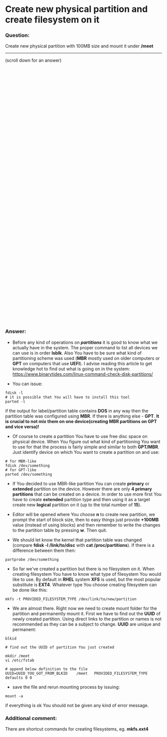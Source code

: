 # Create new physical partition and create filesystem on it

### Question:
Create new physical partition with 100MB size and mount it under **/meet**

***
(scroll down for an answer)

<br/><br/><br/><br/><br/><br/><br/><br/><br/><br/><br/><br/><br/><br/><br/><br/><br/><br/><br/><br/><br/><br/><br/><br/>
<br/><br/><br/><br/><br/><br/><br/><br/><br/><br/><br/><br/><br/><br/><br/><br/><br/><br/><br/><br/><br/><br/><br/><br/>

### Answer:

* Before any kind of operations on ***partitions*** it is good to know what we actually have in the system. The proper command to list all
devices we can use is in order **lsblk**. Also You have to be sure what kind of partitioning scheme was used (**MBR** mostly used on
older computers or **GPT** on computers that use **UEFI**). I advise reading this article to get knowledge hot to find out what
is going on in the system: https://www.binarytides.com/linux-command-check-disk-partitions/

* You can issue:

```
fdisk -l
# it is possible that You will have to install this tool
parted -l   
```

if the output for label/partition table contains **DOS** in any way then the partition table was configured using **MBR**. 
If there is anything else - **GPT**. **It is crucial to not mix them on one device(creating MBR partitions on GPT and vice versa)!**

* Of course to create a partition You have to use free disc space on physical device. When You figure out what kind of partitioning
 You want to use for that the process is fairly simple and similar to both **GPT/MBR**.
Just identify device on which You want to create a partition on and use:

```
# for MBR-like
fdisk /dev/something
# for GPT-like  
parted /dev/something
```

* If You decided to use MBR-like partition You can create **primary** or **extended** partition on the device. However there are only
**4 primary partitions** that can be created on a device. In order to use more first You have to create **extended** partition type and then
using it as a target create new **logical** partition on it (up to the total number of **15**).

* Editor will be opened where You choose **n** to create new partition, we prompt the start of block size, then to easy things
just provide **+100MB** value (instead of using blocks) and then remember to write the changes to the partition table by pressing
**w**. Then quit.

* We should let know the kernel that partition table was changed (compare **fdisk -l /link/to/disc** with **cat /proc/partitions**).
If there is a difference between them then:

```
partprobe /dev/something
```

* So far we've created a partition but there is no filesystem on it. When creating filesystem You have to know what type of filesystem
You would like to use. By default in **RHEL** system  **XFS** is used, but the most popular substitute is **EXT4**. Whatever type
You choose creating filesystem can be done like this:

```
mkfs -t PROVIDED_FILESYSTEM_TYPE /dev/link/to/new/partition
```

* We are almost there. Right now we need to create mount folder for the partition and permanently mount it. First we have to
find out the **UUID** of newly created partition. Using direct links to the partition or names is not recommended as they can be a 
subject to change. **UUID** are unique and permanent:

```
blkid

# find out the UUID of partition You just created

mkdir /meet
vi /etc/fstab

# append below definition to the file
UUID=UUID_YOU_GOT_FROM_BLKID    /meet   PROVIDED_FILESYSTEM_TYPE     defaults 0 0
```

* save the file and rerun mounting process by issuing:

```
mount -a
```

if everything is ok You should not be given any kind of error message.

### Additional comment:

There are shortcut commands for creating filesystems, eg. **mkfs.ext4**

